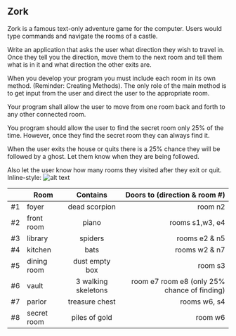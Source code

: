 ## Zork

Zork is a famous text-only adventure game for the computer. Users would type commands and navigate the rooms of a castle.

Write an application that asks the user what direction they wish to travel in. Once they tell you the direction, move them to the next room and tell them what is in it and what direction the other exits are.

When you develop your program you must include each room in its own method. (Reminder: Creating Methods).  The only role of the main method is to get input from the user and direct the user to the appropriate room.

Your program shall allow the user to move from one room back and forth to any other connected room.

You program should allow the user to find the secret room only 25% of the time. However, once they find the secret room they can always find it.

When the user exits the house or quits there is a 25% chance they will be followed by a ghost. Let them know when they are being followed.

Also let the user know how many rooms they visited after they exit or quit.
Inline-style: 
![alt text](https://github.com/mhussainshah1/ZorkTeam2/Map.png "Zork Map")

|   |Room       |Contains           |Doors to (direction & room #)  |
|---|-----------|:-----------------:|------------------------------:|
|#1	|foyer	    |dead scorpion	     |room n2                        |
|#2	|front room	|piano	             |rooms s1,w3, e4                |
|#3	|library	|spiders	         |rooms e2 & n5                  |
|#4	|kitchen	|bats	             |rooms w2 & n7                  |
|#5	|dining room|dust empty box      |room s3                        |
|#6	|vault	    |3 walking skeletons |room e7 room e8 (only 25% chance of finding)|
|#7	|parlor     |treasure chest	     |rooms w6, s4                   |
|#8	|secret room|piles of gold      |room w6                        |
